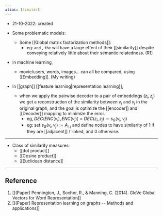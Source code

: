 ```yaml
---
alias: [similar]
---
```


- 21-10-2022: created

- Some problematic models:
	- Some  [[Global matrix factorization methods]]: 
		- eg: `and` , `the` will have a large effect of their [[similarity]] despite conveying relatively little about their semantic relatedness. (R1)

- In machine learning, 
	- movie/users, words, images... can all be compared, using [[Embedding]]. (My writing)

- In [[graph]] [[feature learning|representation learning]], 
	- when we apply the pairwise decoder to a pair of embeddings $(z_i, z_j)$ we get a reconstruction of the similarity between $v_i$ and $v_j$ in the original graph, and the goal is optimize the [[encoder]] and [[Decoder]] mapping to minimize the error. 
		- eg, $DEC(ENC(v_i), ENC(v_j)) = DEC(z_i, z_j) \sim s_G(v_i, v_j)$
		- eg: set $s_G(v_i, v_j):=A_{i,j}$ and define nodes to have similarity of 1 if they are [[adjacent]] / linked, and 0 otherwise.
---
- Class of similarity measures:
	- [[dot product]]
	- [[Cosine product]]
	- [[Euclidean distance]]

---
## Reference

1. [[(Paper) Pennington, J., Socher, R., & Manning, C. (2014). GloVe Global Vectors for Word Representation]]
2. [[(Paper) Representation learning on graphs -- Methods and applications]]
